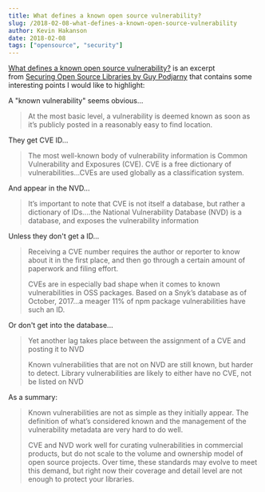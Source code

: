 ```yaml
---
title: What defines a known open source vulnerability?
slug: /2018-02-08-what-defines-a-known-open-source-vulnerability
author: Kevin Hakanson
date: 2018-02-08
tags: ["opensource", "security"]
---
```

[What defines a known open source vulnerability?](https://www.oreilly.com/ideas/what-defines-a-known-open-source-vulnerability) is an excerpt from [Securing Open Source Libraries by Guy Podjarny](https://learning.oreilly.com/library/view/securing-open-source/9781491996980/) that contains some interesting points I would like to highlight:

A "known vulnerability" seems obvious...

> At the most basic level, a vulnerability is deemed known as soon as it’s publicly posted in a reasonably easy to find location.

They get CVE ID...

> The most well-known body of vulnerability information is Common Vulnerability and Exposures (CVE). CVE is a free dictionary of vulnerabilities...CVEs are used globally as a classification system.

And appear in the NVD...

> It’s important to note that CVE is not itself a database, but rather a dictionary of IDs....the National Vulnerability Database (NVD) is a database, and exposes the vulnerability information

Unless they don't get a ID...

> Receiving a CVE number requires the author or reporter to know about it in the first place, and then go through a certain amount of paperwork and filing effort.
>
> CVEs are in especially bad shape when it comes to known vulnerabilities in OSS packages. Based on a Snyk’s database as of October, 2017...a meager 11% of npm package vulnerabilities have such an ID.

Or don't get into the database...

> Yet another lag takes place between the assignment of a CVE and posting it to NVD
>
> Known vulnerabilities that are not on NVD are still known, but harder to detect. Library vulnerabilities are likely to either have no CVE, not be listed on NVD

As a summary:

> Known vulnerabilities are not as simple as they initially appear. The definition of what’s considered known and the management of the vulnerability metadata are very hard to do well.
>
> CVE and NVD work well for curating vulnerabilities in commercial products, but do not scale to the volume and ownership model of open source projects. Over time, these standards may evolve to meet this demand, but right now their coverage and detail level are not enough to protect your libraries.
